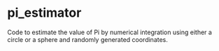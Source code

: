 # pi_estimator

Code to estimate the value of Pi by numerical integration using either a circle or a sphere and randomly generated coordinates.
